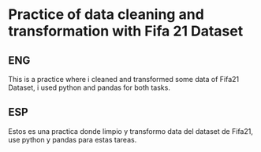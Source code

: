 # Practice of data cleaning and transformation with Fifa 21 Dataset
## ENG
This is a practice where i cleaned and transformed some data
of Fifa21 Dataset, i used python and pandas for both tasks.

## ESP
Estos es una practica donde limpio y transformo data del dataset de Fifa21, 
use python y pandas para estas tareas.

